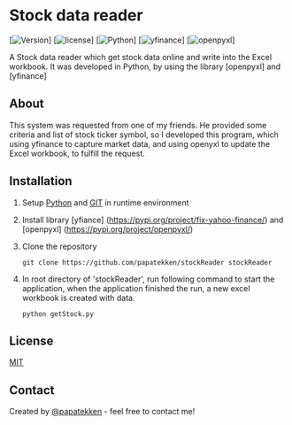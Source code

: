 # Stock data reader

[![Version](https://img.shields.io/badge/version-1.0-orange)]
[![license](https://img.shields.io/github/license/papatekken/stockReader)]
[![Python](https://img.shields.io/badge/Python-3.7.0-blue)]
[![yfinance](https://img.shields.io/badge/yfinance-0.1.54-blue)]
[![openpyxl](https://img.shields.io/badge/openpyxl-4.16.1-blue)]


A Stock data reader which get stock data online and write into the Excel workbook. It was developed in Python, by using the library [openpyxl] and [yfinance]


## About

This system was requested from one of my friends. He provided some criteria and list of stock ticker symbol, so I developed this program, which using yfinance to capture market data, and using openyxl to update the Excel workbook, to fulfill the request.


## Installation

1. Setup [Python](https://www.python.org/) and [GIT](https://git-scm.com/) in runtime environment

2. Install library [yfiance] (https://pypi.org/project/fix-yahoo-finance/) and  [openpyxl] (https://pypi.org/project/openpyxl/)

3. Clone the repository 
    ```
    git clone https://github.com/papatekken/stockReader stockReader
    ```



5. In root directory of 'stockReader', run following command to start the application, when the application finished the run, a new excel workbook is created with data.
	```
	python getStock.py
	```

## License
[MIT](https://github.com/papatekken/StockReader/blob/main/LICENSE)

## Contact
Created by [@papatekken](papatekken@gmail.com) - feel free to contact me!
